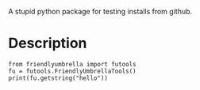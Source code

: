 A stupid python package for testing installs from github.

# Description

```
from friendlyumbrella import futools
fu = futools.FriendlyUmbrellaTools()
print(fu.getstring("hello"))
```
